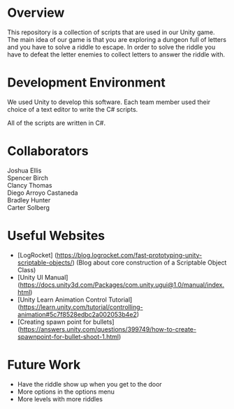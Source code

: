 # Overview

This repository is a collection of scripts that are used in our Unity game. The main idea of our game is that you
are exploring a dungeon full of letters and you have to solve a riddle to escape. In order to solve the riddle you
have to defeat the letter enemies to collect letters to answer the riddle with.

# Development Environment

We used Unity to develop this software. Each team member used their choice of a text editor to write the C# scripts.

All of the scripts are written in C#.

# Collaborators

Joshua Ellis  
Spencer Birch  
Clancy Thomas  
Diego Arroyo Castaneda  
Bradley Hunter  
Carter Solberg  

# Useful Websites
* [LogRocket] (https://blog.logrocket.com/fast-prototyping-unity-scriptable-objects/) (Blog about core construction of a Scriptable Object Class)
* [Unity UI Manual] (https://docs.unity3d.com/Packages/com.unity.ugui@1.0/manual/index.html)
* [Unity Learn Animation Control Tutorial] (https://learn.unity.com/tutorial/controlling-animation#5c7f8528edbc2a002053b4e2)
* [Creating spawn point for bullets] (https://answers.unity.com/questions/399749/how-to-create-spawnpoint-for-bullet-shoot-1.html)

# Future Work
* Have the riddle show up when you get to the door
* More options in the options menu
* More levels with more riddles
